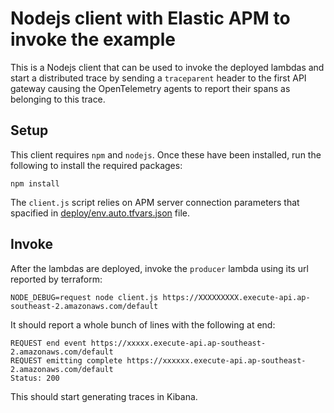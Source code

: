 # Nodejs client with Elastic APM to invoke the example
This is a Nodejs client that can be used to invoke the deployed lambdas and start a distributed trace by sending a `traceparent` header to the first API gateway causing the OpenTelemetry agents to report their spans as belonging to this trace.

## Setup
This client requires `npm` and `nodejs`. Once these have been installed, run the following to install the required packages:
```
npm install
```
The `client.js` script relies on APM server connection parameters that spacified in [deploy/env.auto.tfvars.json](../deploy/env.auto.tfvars.json) file.

## Invoke
After the lambdas are deployed, invoke the `producer` lambda using its url reported by terraform:
```
NODE_DEBUG=request node client.js https://XXXXXXXXX.execute-api.ap-southeast-2.amazonaws.com/default
```
It should report a whole bunch of lines with the following at end:
```
REQUEST end event https://xxxxx.execute-api.ap-southeast-2.amazonaws.com/default
REQUEST emitting complete https://xxxxxx.execute-api.ap-southeast-2.amazonaws.com/default
Status: 200
```
This should start generating traces in Kibana.